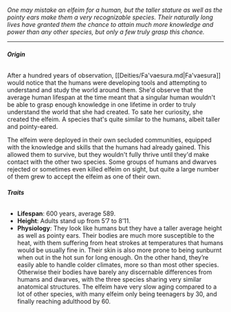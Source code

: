 *One may mistake an elfeim for a human, but the taller stature as well as the pointy ears make them a very recognizable species. Their naturally long lives have granted them the chance to attain much more knowledge and power than any other species, but only a few truly grasp this chance.*

---
###### **Origin**
After a hundred years of observation, [[Deities/Fa'vaesura.md|Fa'vaesura]] would notice that the humans were developing tools and attempting to understand and study the world around them. She'd observe that the average human lifespan at the time meant that a singular human wouldn't be able to grasp enough knowledge in one lifetime in order to truly understand the world that she had created. To sate her curiosity, she created the elfeim. A species that's quite similar to the humans, albeit taller and pointy-eared.

The elfeim were deployed in their own secluded communities, equipped with the knowledge and skills that the humans had already gained. This allowed them to survive, but they wouldn't fully thrive until they'd make contact with the other two species. Some groups of humans and dwarves rejected or sometimes even killed elfeim on sight, but quite a large number of them grew to accept the elfeim as one of their own.
###### **Traits**
- **Lifespan**: 600 years, average 589.
- **Height**: Adults stand up from 5’7 to 8’11.
- **Physiology**: They look like humans but they have a taller average height as well as pointy ears. Their bodies are much more susceptible to the heat, with them suffering from heat strokes at temperatures that humans would be usually fine in. Their skin is also more prone to being sunburnt when out in the hot sun for long enough. On the other hand, they’re easily able to handle colder climates, more so than most other species. Otherwise their bodies have barely any discernable differences from humans and dwarves, with the three species sharing very similar anatomical structures. The elfeim have very slow aging compared to a lot of other species, with many elfeim only being teenagers by 30, and finally reaching adulthood by 60.